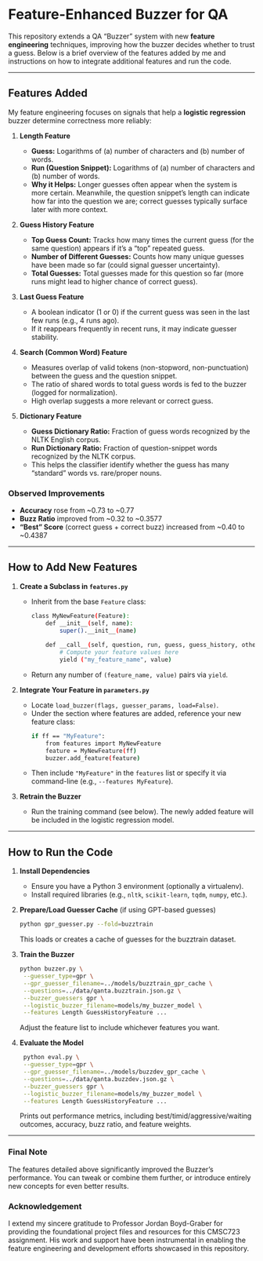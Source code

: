 # Feature-Enhanced Buzzer for QA

This repository extends a QA “Buzzer” system with new **feature engineering** techniques, improving how the buzzer decides whether to trust a guess. Below is a brief overview of the features added by me and instructions on how to integrate additional features and run the code.

---

## Features Added

My feature engineering focuses on signals that help a **logistic regression** buzzer determine correctness more reliably:

1. **Length Feature**  
   - **Guess:** Logarithms of (a) number of characters and (b) number of words.  
   - **Run (Question Snippet):** Logarithms of (a) number of characters and (b) number of words.  
   - **Why it Helps:** Longer guesses often appear when the system is more certain. Meanwhile, the question snippet’s length can indicate how far into the question we are; correct guesses typically surface later with more context.

2. **Guess History Feature**  
   - **Top Guess Count:** Tracks how many times the current guess (for the same question) appears if it’s a “top” repeated guess.  
   - **Number of Different Guesses:** Counts how many unique guesses have been made so far (could signal guesser uncertainty).  
   - **Total Guesses:** Total guesses made for this question so far (more runs might lead to higher chance of correct guess).  

3. **Last Guess Feature**  
   - A boolean indicator (1 or 0) if the current guess was seen in the last few runs (e.g., 4 runs ago).  
   - If it reappears frequently in recent runs, it may indicate guesser stability.

4. **Search (Common Word) Feature**  
   - Measures overlap of valid tokens (non-stopword, non-punctuation) between the guess and the question snippet.  
   - The ratio of shared words to total guess words is fed to the buzzer (logged for normalization).  
   - High overlap suggests a more relevant or correct guess.

5. **Dictionary Feature**  
   - **Guess Dictionary Ratio:** Fraction of guess words recognized by the NLTK English corpus.  
   - **Run Dictionary Ratio:** Fraction of question-snippet words recognized by the NLTK corpus.  
   - This helps the classifier identify whether the guess has many “standard” words vs. rare/proper nouns.

### Observed Improvements

- **Accuracy** rose from ~0.73 to ~0.77  
- **Buzz Ratio** improved from ~0.32 to ~0.3577  
- **“Best” Score** (correct guess + correct buzz) increased from ~0.40 to ~0.4387  

---

## How to Add New Features

1. **Create a Subclass in `features.py`**  
   - Inherit from the base `Feature` class:
     ```bash
     class MyNewFeature(Feature):
         def __init__(self, name):
             super().__init__(name)
         
         def __call__(self, question, run, guess, guess_history, other_guesses=None):
             # Compute your feature values here
             yield ("my_feature_name", value)
     ```
   - Return any number of `(feature_name, value)` pairs via `yield`.

2. **Integrate Your Feature in `parameters.py`**  
   - Locate `load_buzzer(flags, guesser_params, load=False)`.
   - Under the section where features are added, reference your new feature class:
     ```bash
     if ff == "MyFeature":
         from features import MyNewFeature
         feature = MyNewFeature(ff)
         buzzer.add_feature(feature)
     ```
   - Then include `"MyFeature"` in the `features` list or specify it via command-line (e.g., `--features MyFeature`).

3. **Retrain the Buzzer**  
   - Run the training command (see below). The newly added feature will be included in the logistic regression model.

---

## How to Run the Code

1. **Install Dependencies**  
   - Ensure you have a Python 3 environment (optionally a virtualenv).  
   - Install required libraries (e.g., `nltk`, `scikit-learn`, `tqdm`, `numpy`, etc.).

2. **Prepare/Load Guesser Cache** (if using GPT-based guesses)  
   ```bash
   python gpr_guesser.py --fold=buzztrain
   ```
   This loads or creates a cache of guesses for the buzztrain dataset.
3. **Train the Buzzer**
   ```bash
   python buzzer.py \
    --guesser_type=gpr \
    --gpr_guesser_filename=../models/buzztrain_gpr_cache \
    --questions=../data/qanta.buzztrain.json.gz \
    --buzzer_guessers gpr \
    --logistic_buzzer_filename=models/my_buzzer_model \
    --features Length GuessHistoryFeature ...
   ```
   Adjust the feature list to include whichever features you want.
4. **Evaluate the Model**
   ```bash
    python eval.py \
    --guesser_type=gpr \
    --gpr_guesser_filename=../models/buzzdev_gpr_cache \
    --questions=../data/qanta.buzzdev.json.gz \
    --buzzer_guessers gpr \
    --logistic_buzzer_filename=models/my_buzzer_model \
    --features Length GuessHistoryFeature ...
   ```
   Prints out performance metrics, including best/timid/aggressive/waiting outcomes, accuracy, buzz ratio, and feature weights.

---

### Final Note
The features detailed above significantly improved the Buzzer’s performance. You can tweak or combine them further, or introduce entirely new concepts for even better results.

### Acknowledgement

I extend my sincere gratitude to Professor Jordan Boyd-Graber for providing the foundational project files and resources for this CMSC723 assignment. His work and support have been instrumental in enabling the feature engineering and development efforts showcased in this repository.
